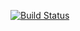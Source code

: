 [![Build Status](https://travis-ci.org/eralpkaraduman/eralpkaraduman.com.svg)](https://travis-ci.org/eralpkaraduman/eralpkaraduman.com)
